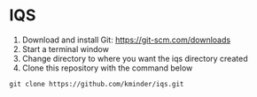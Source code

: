 # IQS
1. Download and install Git: https://git-scm.com/downloads
2. Start a terminal window
3. Change directory to where you want the iqs directory created
4. Clone this repository with the command below
```
git clone https://github.com/kminder/iqs.git
```
